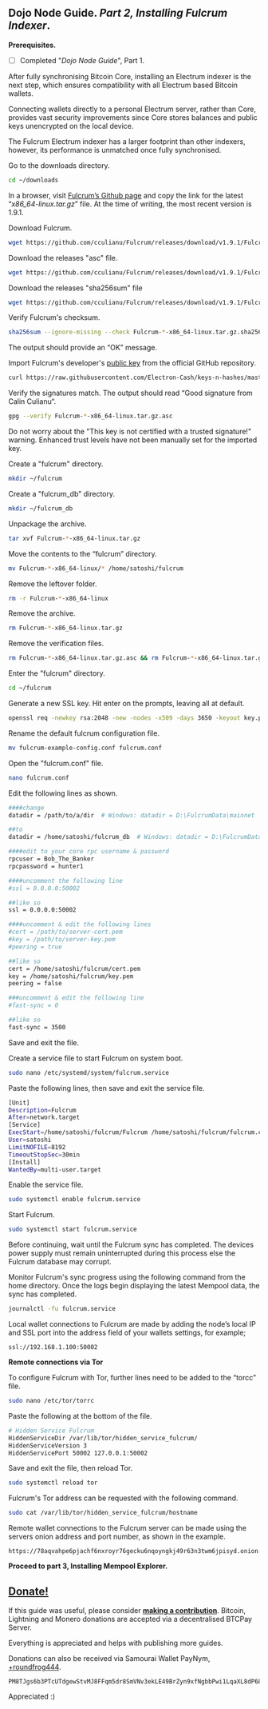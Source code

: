 ## Dojo Node Guide. *Part 2, Installing Fulcrum Indexer*.

**Prerequisites.**
 - [ ] Completed "*Dojo Node Guide*", Part 1.

After fully synchronising Bitcoin Core, installing an Electrum indexer is the next step, which ensures compatibility with all Electrum based Bitcoin wallets.

Connecting wallets directly to a personal Electrum server, rather than Core, provides vast security improvements since Core stores balances and public keys unencrypted on the local device.

The Fulcrum Electrum indexer has a larger footprint than other indexers, however, its performance is unmatched once fully synchronised.

Go to the downloads directory.

```bash
cd ~/downloads
```
In a browser, visit [Fulcrum’s Github page](https://github.com/cculianu/Fulcrum/releases) and copy the link for the latest “_x86_64-linux.tar.gz_” file. At the time of writing, the most recent version is 1.9.1.

Download Fulcrum.

```bash
wget https://github.com/cculianu/Fulcrum/releases/download/v1.9.1/Fulcrum-1.9.1-x86_64-linux.tar.gz
```
Download the releases "asc" file.

```bash
wget https://github.com/cculianu/Fulcrum/releases/download/v1.9.1/Fulcrum-1.9.1-x86_64-linux.tar.gz.asc
```
Download the releases "sha256sum" file

```bash
wget https://github.com/cculianu/Fulcrum/releases/download/v1.9.1/Fulcrum-1.9.1-x86_64-linux.tar.gz.sha256sum
```
Verify Fulcrum's checksum.

```bash
sha256sum --ignore-missing --check Fulcrum-*-x86_64-linux.tar.gz.sha256sum
```
The output should provide an “OK” message.

Import Fulcrum's developer's [public key](https://github.com/Electron-Cash/keys-n-hashes/blob/master/pubkeys/calinkey.txt) from the official GitHub repository.

```bash
curl https://raw.githubusercontent.com/Electron-Cash/keys-n-hashes/master/pubkeys/calinkey.txt | gpg --import
```
Verify the signatures match. The output should read “Good signature from Calin Culianu“.

```bash
gpg --verify Fulcrum-*-x86_64-linux.tar.gz.asc
```
Do not worry about the "This key is not certified with a trusted signature!" warning. Enhanced trust levels have not been manually set for the imported key.

Create a "fulcrum" directory.

```bash
mkdir ~/fulcrum
```
Create a "fulcrum_db" directory.

```bash
mkdir ~/fulcrum_db
```
Unpackage the archive.

```bash
tar xvf Fulcrum-*-x86_64-linux.tar.gz
```
Move the contents to the “fulcrum” directory.

```bash
mv Fulcrum-*-x86_64-linux/* /home/satoshi/fulcrum
```
Remove the leftover folder.

```bash
rm -r Fulcrum-*-x86_64-linux
```
Remove the archive.

```bash
rm Fulcrum-*-x86_64-linux.tar.gz
```
Remove the verification files.

```bash
rm Fulcrum-*-x86_64-linux.tar.gz.asc && rm Fulcrum-*-x86_64-linux.tar.gz.sha256sum
```
Enter the "fulcrum" directory.

```bash
cd ~/fulcrum
```
Generate a new SSL key. Hit enter on the prompts, leaving all at default.

```bash
openssl req -newkey rsa:2048 -new -nodes -x509 -days 3650 -keyout key.pem -out cert.pem
```
Rename the default fulcrum configuration file.

```bash
mv fulcrum-example-config.conf fulcrum.conf
```
Open the "fulcrum.conf" file.

```bash
nano fulcrum.conf
```
Edit the following lines as shown.

```bash
####change
datadir = /path/to/a/dir  # Windows: datadir = D:\FulcrumData\mainnet

##to
datadir = /home/satoshi/fulcrum_db  # Windows: datadir = D:\FulcrumData\mainnet

####edit to your core rpc username & password
rpcuser = Bob_The_Banker
rpcpassword = hunter1

####uncomment the following line
#ssl = 0.0.0.0:50002

##like so
ssl = 0.0.0.0:50002

####uncomment & edit the following lines
#cert = /path/to/server-cert.pem
#key = /path/to/server-key.pem
#peering = true

##like so
cert = /home/satoshi/fulcrum/cert.pem
key = /home/satoshi/fulcrum/key.pem
peering = false

###uncomment & edit the following line
#fast-sync = 0

##like so
fast-sync = 3500
```
Save and exit the file.

Create a service file to start Fulcrum on system boot.

```bash
sudo nano /etc/systemd/system/fulcrum.service
```
Paste the following lines, then save and exit the service file.

```bash
[Unit]
Description=Fulcrum
After=network.target
[Service]
ExecStart=/home/satoshi/fulcrum/Fulcrum /home/satoshi/fulcrum/fulcrum.conf
User=satoshi
LimitNOFILE=8192
TimeoutStopSec=30min
[Install]
WantedBy=multi-user.target
```
Enable the service file.

```bash
sudo systemctl enable fulcrum.service
```
Start Fulcrum.

```bash
sudo systemctl start fulcrum.service
```
Before continuing, wait until the Fulcrum sync has completed. The devices power supply must remain uninterrupted during this process else the Fulcrum database may corrupt.

Monitor Fulcrum's sync progress using the following command from the home directory. Once the logs begin displaying the latest Mempool data, the sync has completed.

```bash
journalctl -fu fulcrum.service
```
Local wallet connections to Fulcrum are made by adding the node’s local IP and SSL port into the address field of your wallets settings, for example;

    ssl://192.168.1.100:50002

**Remote connections via Tor**

To configure Fulcrum with Tor, further lines need to be added to the “torcc” file.

```bash
sudo nano /etc/tor/torrc
```
Paste the following at the bottom of the file.

```bash
# Hidden Service Fulcrum
HiddenServiceDir /var/lib/tor/hidden_service_fulcrum/
HiddenServiceVersion 3
HiddenServicePort 50002 127.0.0.1:50002
```
Save and exit the file, then reload Tor.

```bash
sudo systemctl reload tor
```
Fulcrum's Tor address can be requested with the following command.

```bash
sudo cat /var/lib/tor/hidden_service_fulcrum/hostname
```
Remote wallet connections to the Fulcrum server can be made using the servers onion address and port number, as shown in the example.

    https://78aqvahpe6pjachf6nxroyr76gecku6nqoyngkj49r63n3twm6jpisyd.onion:50002

**Proceed to part 3, Installing Mempool Explorer.**

## [Donate!](https://btcpay.kyc3.life/apps/2Skb4H3KhT2AcwWJFSBMGUrgwvGF/pos)
 If this guide was useful, please consider [**making a contribution**](https://btcpay.kyc3.life/apps/2Skb4H3KhT2AcwWJFSBMGUrgwvGF/pos). Bitcoin, Lightning and Monero donations are accepted via a decentralised BTCPay Server. 

Everything is appreciated and helps with publishing more guides.

Donations can also be received via Samourai Wallet PayNym, [+roundfrog444](https://paynym.is/+roundfrog444).

    PM8TJgs6b3PTcUTdgewStvMJ8FFqm5dr8SmVNv3ekLE49BrZyn9xfNgbbPwi1LqaXL8dP68AQgfdE3YrAZjQqJoE4tnWcTTtJpUXG1hTMfYTQ81pinLg

Appreciated :)
